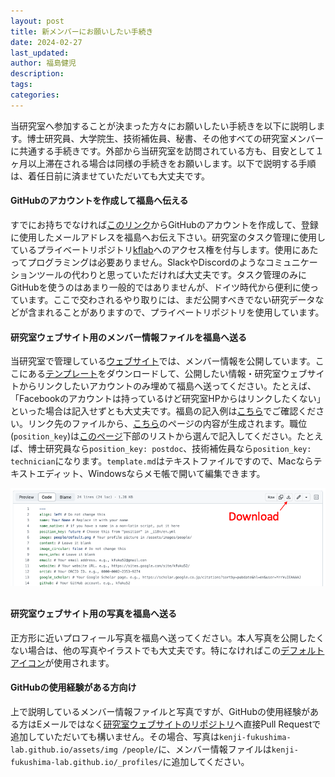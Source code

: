 ```yaml
---
layout: post
title: 新メンバーにお願いしたい手続き
date: 2024-02-27
last_updated: 
author: 福島健児
description: 
tags: 
categories: 
---
```


当研究室へ参加することが決まった方々にお願いしたい手続きを以下に説明します。博士研究員、大学院生、技術補佐員、秘書、その他すべての研究室メンバーに共通する手続きです。外部から当研究室を訪問されている方も、目安として１ヶ月以上滞在される場合は同様の手続きをお願いします。以下で説明する手順は、着任日前に済ませていただいても大丈夫です。

#### GitHubのアカウントを作成して福島へ伝える
すでにお持ちでなければ[このリンク](https://github.com/signup)からGitHubのアカウントを作成して、登録に使用したメールアドレスを福島へお伝え下さい。研究室のタスク管理に使用しているプライベートリポジトリ[kflab](https://github.com/kfuku52/kflab)へのアクセス権を付与します。使用にあたってプログラミングは必要ありません。SlackやDiscordのようなコミュニケーションツールの代わりと思っていただければ大丈夫です。タスク管理のみにGitHubを使うのはあまり一般的ではありませんが、ドイツ時代から便利に使っています。ここで交わされるやり取りには、まだ公開すべきでない研究データなどが含まれることがありますので、プライベートリポジトリを使用しています。

#### 研究室ウェブサイト用のメンバー情報ファイルを福島へ送る
当研究室で管理している[ウェブサイト](https://kenji-fukushima-lab.github.io/)では、メンバー情報を公開しています。ここにある[テンプレート](https://github.com/kenji-fukushima-lab/kenji-fukushima-lab.github.io/blob/main/_profiles/template.md?plain=1)をダウンロードして、公開したい情報・研究室ウェブサイトからリンクしたいアカウントのみ埋めて福島へ送ってください。たとえば、「Facebookのアカウントは持っているけど研究室HPからはリンクしたくない」といった場合は記入せずとも大丈夫です。福島の記入例は[こちら](https://github.com/kenji-fukushima-lab/kenji-fukushima-lab.github.io/blob/main/_profiles/kenji_fukushima.md?plain=1)でご確認ください。リンク先のファイルから、[こちら](https://kenji-fukushima-lab.github.io/people/)のページの内容が生成されます。職位(`position_key`)は[このページ](https://github.com/kenji-fukushima-lab/kenji-fukushima-lab.github.io/blob/main/_i18n/ja.yml)下部のリストから選んで記入してください。たとえば、博士研究員なら`position_key: postdoc`、技術補佐員なら`position_key: technician`になります。`template.md`はテキストファイルですので、Macならテキストエディット、Windowsならメモ帳で開いて編集できます。

<div align="center">
    <img src="/assets/img/posts/template_download.png" alt="" width="900"/>
</div>
<div style="margin-top: 30px;"></div>

#### 研究室ウェブサイト用の写真を福島へ送る
正方形に近いプロフィール写真を福島へ送ってください。本人写真を公開したくない場合は、他の写真やイラストでも大丈夫です。特になければこの[デフォルトアイコン](https://github.com/kenji-fukushima-lab/kenji-fukushima-lab.github.io/blob/main/assets/img/people/default.png)が使用されます。

#### GitHubの使用経験がある方向け
上で説明しているメンバー情報ファイルと写真ですが、GitHubの使用経験がある方はEメールではなく[研究室ウェブサイトのリポジトリ](https://github.com/kenji-fukushima-lab/kenji-fukushima-lab.github.io)へ直接Pull Requestで追加していただいても構いません。その場合、写真は`kenji-fukushima-lab.github.io/assets/img
/people/`に、メンバー情報ファイルは`kenji-fukushima-lab.github.io/_profiles/`に追加してください。
